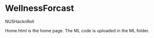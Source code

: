 # WellnessForcast
NUSHacknRoll

Home.html is the home page. The ML code is uploaded in the ML folder.
